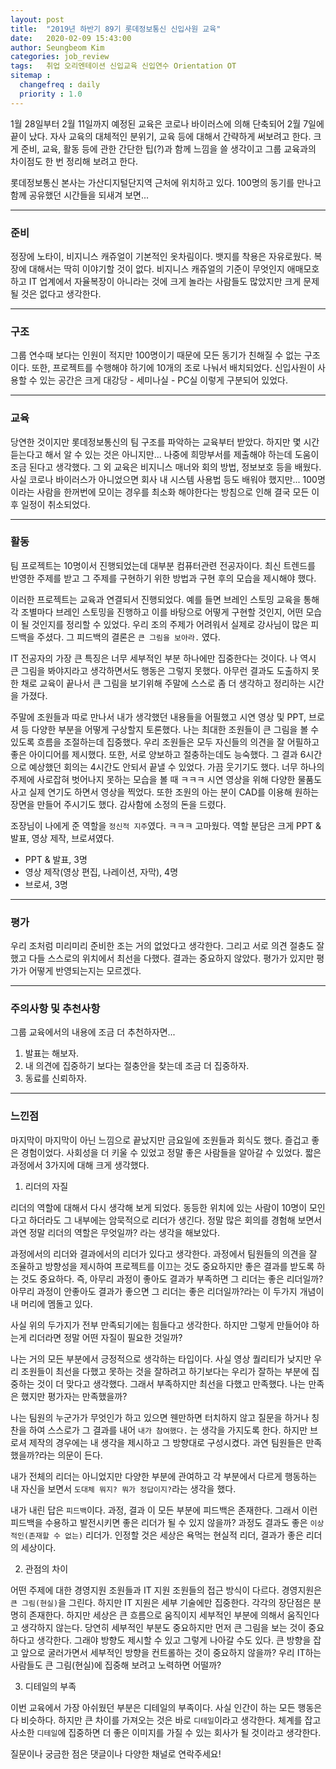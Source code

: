 ```yaml
---
layout: post
title:  "2019년 하반기 89기 롯데정보통신 신입사원 교육"
date:   2020-02-09 15:43:00
author: Seungbeom Kim
categories: job_review
tags:	취업 오리엔테이션 신입교육 신입연수 Orientation OT
sitemap :
  changefreq : daily
  priority : 1.0
---
```


1월 28일부터 2월 11일까지 예정된 교육은 코로나 바이러스에 의해 단축되어 2월 7일에 끝이 났다. 자사 교육의 대체적인 분위기, 교육 등에 대해서 간략하게 써보려고 한다. 크게 준비, 교육, 활동 등에 관한 간단한 팁(?)과 함께 느낌을 쓸 생각이고 그룹 교육과의 차이점도 한 번 정리해 보려고 한다.

롯데정보통신 본사는 가산디지털단지역 근처에 위치하고 있다. 100명의 동기를 만나고 함께 공유했던 시간들을 되새겨 보면...

----

### 준비

정장에 노타이, 비지니스 캐쥬얼이 기본적인 옷차림이다. 뱃지를 착용은 자유로웠다. 복장에 대해서는 딱히 이야기할 것이 없다. 비지니스 캐쥬얼의 기준이 무엇인지 애매모호 하고 IT 업계에서 자율복장이 아니라는 것에 크게 놀라는 사람들도 많았지만 크게 문제될 것은 없다고 생각한다.

----

### 구조

그룹 연수때 보다는 인원이 적지만 100명이기 때문에 모든 동기가 친해질 수 없는 구조이다. 또한, 프로젝트를 수행해야 하기에 10개의 조로 나눠서 배치되었다. 신입사원이 사용할 수 있는 공간은 크게 대강당 - 세미나실 - PC실 이렇게 구분되어 있었다.

----

### 교육

당연한 것이지만 롯데정보통신의 팀 구조를 파악하는 교육부터 받았다. 하지만 몇 시간 듣는다고 해서 알 수 있는 것은 아니지만... 나중에 희망부서를 제출해야 하는데 도움이 조금 된다고 생각했다.
그 외 교육은 비지니스 매너와 회의 방법, 정보보호 등을 배웠다. 사실 코로나 바이러스가 아니었으면 회사 내 시스템 사용법 등도 배워야 했지만... 100명이라는 사람을 한꺼번에 모이는 경우를 최소화 해야한다는 방침으로 인해 결국 모든 이후 일정이 취소되었다.

----

### 활동

팀 프로젝트는 10명이서 진행되었는데 대부분 컴퓨터관련 전공자이다. 최신 트렌드를 반영한 주제를 받고 그 주제를 구현하기 위한 방법과 구현 후의 모습을 제시해야 했다.

이러한 프로젝트는 교육과 연결되서 진행되었다. 예를 들면 브레인 스토밍 교육을 통해 각 조별마다 브레인 스토밍을 진행하고 이를 바탕으로 어떻게 구현할 것인지, 어떤 모습이 될 것인지를 정리할 수 있었다. 우리 조의 주제가 어려워서 실제로 강사님이 많은 피드백을 주셨다. 그 피드백의 결론은 `큰 그림을 보아라.` 였다.

IT 전공자의 가장 큰 특징은 너무 세부적인 부분 하나에만 집중한다는 것이다. 나 역시 큰 그림을 봐야지라고 생각하면서도 행동은 그렇지 못했다. 아무런 결과도 도출하지 못한 채로 교육이 끝나서 큰 그림을 보기위해 주말에 스스로 좀 더 생각하고 정리하는 시간을 가졌다.

주말에 조원들과 따로 만나서 내가 생각했던 내용들을 어필했고 시연 영상 및 PPT, 브로셔 등 다양한 부분을 어떻게 구상할지 토론했다. 나는 최대한 조원들이 큰 그림을 볼 수 있도록 흐름을 조절하는데 집중했다. 우리 조원들은 모두 자신들의 의견을 잘 어필하고 좋은 아이디어를 제시했다. 또한, 서로 양보하고 절충하는데도 능숙했다. 그 결과 6시간으로 예상했던 회의는 4시간도 안되서 끝낼 수 있었다. 가끔 웃기기도 했다. 너무 하나의 주제에 사로잡혀 벗어나지 못하는 모습을 볼 때 ㅋㅋㅋ
시연 영상을 위해 다양한 물품도 사고 실제 연기도 하면서 영상을 찍었다. 또한 조원의 아는 분이 CAD를 이용해 원하는 장면을 만들어 주시기도 했다. 감사함에 소정의 돈을 드렸다.

조장님이 나에게 준 역할을 `정신적 지주`였다. ㅋㅋㅋ 고마웠다.
역할 분담은 크게 PPT & 발표, 영상 제작, 브로셔였다.
- PPT &  발표, 3명
- 영상 제작(영상 편집, 나레이션, 자막), 4명
- 브로셔, 3명

----

### 평가

우리 조처럼 미리미리 준비한 조는 거의 없었다고 생각한다. 그리고 서로 의견 절충도 잘했고 다들 스스로의 위치에서 최선을 다했다. 결과는 중요하지 않았다. 평가가 있지만 평가가 어떻게 반영되는지는 모르겠다.

----

### 주의사항 및 추천사항

그룹 교육에서의 내용에 조금 더 추천하자면...

1. 발표는 해보자.
2. 내 의견에 집중하기 보다는 절충안을 찾는데 조금 더 집중하자.
3. 동료를 신뢰하자.

----

### 느낀점

마지막이 마지막이 아닌 느낌으로 끝났지만 금요일에 조원들과 회식도 했다. 즐겁고 좋은 경험이었다. 사회성을 더 키울 수 있었고 정말 좋은 사람들을 알아갈 수 있었다. 짧은 과정에서 3가지에 대해 크게 생각했다.

1. 리더의 자질

리더의 역할에 대해서 다시 생각해 보게 되었다. 동등한 위치에 있는 사람이 10명이 모인다고 하더라도 그 내부에는 암묵적으로 리더가 생긴다. 정말 많은 회의를 경험해 보면서 과연 정말 리더의 역할은 무엇일까? 라는 생각을 해보았다.

과정에서의 리더와 결과에서의 리더가 있다고 생각한다. 과정에서 팀원들의 의견을 잘 조율하고 방향성을 제시하여 프로젝트를 이끄는 것도 중요하지만 좋은 결과를 받도록 하는 것도 중요하다. 즉, 아무리 과정이 좋아도 결과가 부족하면 그 리더는 좋은 리더일까? 아무리 과정이 안좋아도 결과가 좋으면 그 리더는 좋은 리더일까?라는 이 두가지 개념이 내 머리에 멤돌고 있다.

사실 위의 두가지가 전부 만족되기에는 힘들다고 생각한다. 하지만 그렇게 만들어야 하는게 리더라면 정말 어떤 자질이 필요한 것일까?

나는 거의 모든 부분에서 긍정적으로 생각하는 타입이다. 사실 영상 퀄리티가 낮지만 우리 조원들이 최선을 다했고 못하는 것을 잘하려고 하기보다는 우리가 잘하는 부분에 집중하는 것이 더 맞다고 생각했다. 그래서 부족하지만 최선을 다했고 만족했다. 나는 만족은 했지만 평가자는 만족했을까?

나는 팀원의 누군가가 무엇인가 하고 있으면 웬만하면 터치하지 않고 질문을 하거나 칭찬을 하여 스스로가 그 결과를 내어 `내가 참여했다.` 는 생각을 가지도록 한다. 하지만 브로셔 제작의 경우에는 내 생각을 제시하고 그 방향대로 구성시켰다. 과연 팀원들은 만족했을까?라는 의문이 든다.

내가 전체의 리더는 아니었지만 다양한 부분에 관여하고 각 부분에서 다르게 행동하는 내 자신을 보면서 `도대체 뭐지? 뭐가 정답이지?`라는 생각을 했다.

내가 내린 답은 `피드백`이다. 과정, 결과 이 모든 부분에 피드백은 존재한다. 그래서 이런 피드백을 수용하고 발전시키면 좋은 리더가 될 수 있지 않을까? 과정도 결과도 좋은 `이상적인(존재할 수 없는)` 리더가. 인정할 것은 세상은 욕먹는 현실적 리더, 결과가 좋은 리더의 세상이다.

2. 관점의 차이

어떤 주제에 대한 경영지원 조원들과 IT 지원 조원들의 접근 방식이 다르다. 경영지원은 `큰 그림(현실)`을 그린다. 하지만 IT 지원은 세부 기술에만 집중한다. 각각의 장단점은 분명히 존재한다. 하지만 세상은 큰 흐름으로 움직이지 세부적인 부분에 의해서 움직인다고 생각하지 않는다. 당연히 세부적인 부분도 중요하지만 먼저 큰 그림을 보는 것이 중요하다고 생각한다. 그래야 방향도 제시할 수 있고 그렇게 나아갈 수도 있다. 큰 방향을 잡고 앞으로 굴러가면서 세부적인 방향을 컨트롤하는 것이 중요하지 않을까? 우리 IT하는 사람들도 큰 그림(현실)에 집중해 보려고 노력하면 어떨까?

3. 디테일의 부족

이번 교육에서 가장 아쉬웠던 부분은 디테일의 부족이다. 사실 인간이 하는 모든 행동은 다 비슷하다. 하지만 큰 차이를 가져오는 것은 바로 `디테일`이라고 생각한다. 체계를 잡고 사소한 `디테일`에 집중하면 더 좋은 이미지를 가질 수 있는 회사가 될 것이라고 생각한다.

질문이나 궁금한 점은 댓글이나 다양한 채널로 연락주세요!
